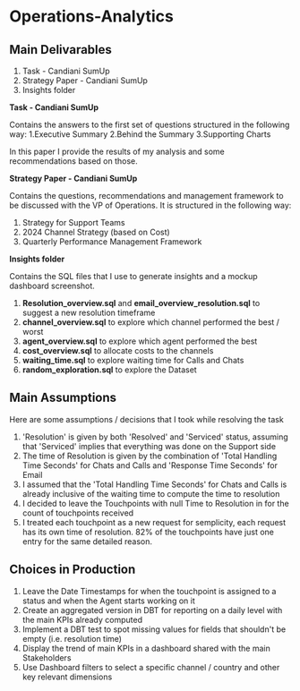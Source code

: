 # Operations-Analytics

## Main Delivarables

1. Task - Candiani SumUp
2. Strategy Paper - Candiani SumUp
3. Insights folder

**Task - Candiani SumUp** 

Contains the answers to the first set of questions structured in the following way:
1.Executive Summary
2.Behind the Summary
3.Supporting Charts

In this paper I provide the results of my analysis and some recommendations based on those.

**Strategy Paper - Candiani SumUp**

Contains the questions, recommendations and management framework to be discussed with the VP of Operations.
It is structured in the following way:
1. Strategy for Support Teams 
2. 2024 Channel Strategy (based on Cost)
3. Quarterly Performance Management Framework

**Insights folder**

Contains the SQL files that I use to generate insights and a mockup dashboard screenshot.
1. **Resolution_overview.sql** and **email_overview_resolution.sql** to suggest a new resolution timeframe
2. **channel_overview.sql** to explore which channel performed the best / worst
3. **agent_overview.sql** to explore which agent performed the best 
4. **cost_overview.sql** to allocate costs to the channels
5. **waiting_time.sql** to explore waiting time for Calls and Chats
6. **random_exploration.sql** to explore the Dataset

## Main Assumptions

Here are some assumptions / decisions that I took while resolving the task

1. 'Resolution' is given by both 'Resolved' and 'Serviced' status, assuming that 'Serviced' implies that everything was done on the Support side
2. The time of Resolution is given by the combination of 'Total Handling Time Seconds' for Chats and Calls and 'Response Time Seconds' for Email
3. I assumed that the 'Total Handling Time Seconds' for Chats and Calls is already inclusive of the waiting time to compute the time to resolution
4. I decided to leave the Touchpoints with null Time to Resolution in for the count of touchpoints received
5. I treated each touchpoint as a new request for semplicity, each request has its own time of resolution. 82% of the touchpoints have just one entry for the same detailed reason.

## Choices in Production

1. Leave the Date Timestamps for when the touchpoint is assigned to a status and when the Agent starts working on it
2. Create an aggregated version in DBT for reporting on a daily level with the main KPIs already computed
3. Implement a DBT test to spot missing values for fields that shouldn't be empty (i.e. resolution time)
4. Display the trend of main KPIs in a dashboard shared with the main Stakeholders
5. Use Dashboard filters to select a specific channel / country and other key relevant dimensions

